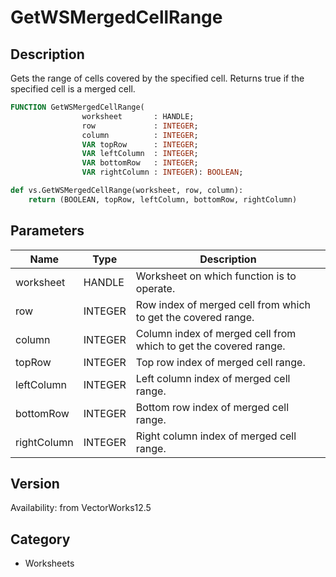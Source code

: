 # GetWSMergedCellRange

## Description
Gets the range of cells covered by the specified cell. Returns true if the specified cell is a merged cell.

```pascal
FUNCTION GetWSMergedCellRange(
				worksheet       : HANDLE;
				row             : INTEGER;
				column          : INTEGER;
				VAR topRow      : INTEGER;
				VAR leftColumn  : INTEGER;
				VAR bottomRow   : INTEGER;
				VAR rightColumn : INTEGER): BOOLEAN;
```

```python
def vs.GetWSMergedCellRange(worksheet, row, column):
    return (BOOLEAN, topRow, leftColumn, bottomRow, rightColumn)
```

## Parameters
|Name|Type|Description|
|---|---|---|
|worksheet|HANDLE|Worksheet on which function is to operate.|
|row|INTEGER|Row index of merged cell from which to get the covered range.|
|column|INTEGER|Column index of merged cell from which to get the covered range.|
|topRow|INTEGER|Top row index of merged cell range.|
|leftColumn|INTEGER|Left column index of merged cell range.|
|bottomRow|INTEGER|Bottom row index of merged cell range.|
|rightColumn|INTEGER|Right column index of merged cell range.|

## Version
Availability: from VectorWorks12.5

## Category
* Worksheets

